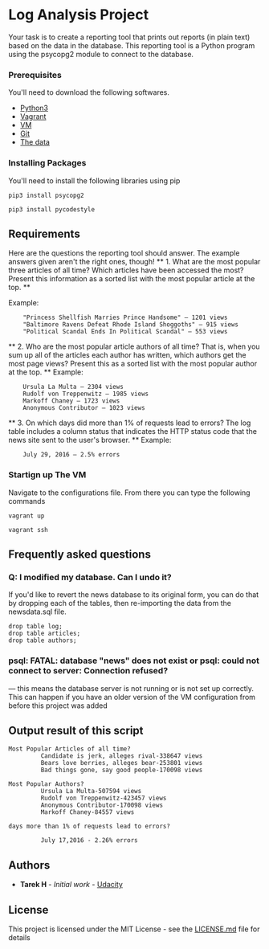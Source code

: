 # Log Analysis Project

Your task is to create a reporting tool that prints out reports (in plain text) based on the data in the database.
 This reporting tool is a Python program using the psycopg2 module to connect to the database.


### Prerequisites

You'll need to download the following softwares.


* [Python3](https://www.python.org/downloads/release/python-371/) 
* [Vagrant](https://www.vagrantup.com/)
* [VM](https://www.virtualbox.org/)
* [Git](https://git-scm.com/)
* [The data](https://d17h27t6h515a5.cloudfront.net/topher/2016/August/57b5f748_newsdata/newsdata.zip)


### Installing Packages 


You'll need to install the following libraries using pip

```
pip3 install psycopg2
```

```
pip3 install pycodestyle
```



## Requirements

Here are the questions the reporting tool should answer. The example answers given aren't the right ones, though!
 ** 1. What are the most popular three articles of all time? Which articles have been accessed the most? Present this information as a sorted list with the most popular article at the top. **

Example:
```
    "Princess Shellfish Marries Prince Handsome" — 1201 views
    "Baltimore Ravens Defeat Rhode Island Shoggoths" — 915 views
    "Political Scandal Ends In Political Scandal" — 553 views
```

** 2. Who are the most popular article authors of all time? That is, when you sum up all of the articles each author has written, which authors get the most page views? Present this as a sorted list with the most popular author at the top. **
Example:
```
    Ursula La Multa — 2304 views
    Rudolf von Treppenwitz — 1985 views
    Markoff Chaney — 1723 views
    Anonymous Contributor — 1023 views
```

** 3. On which days did more than 1% of requests lead to errors? The log table includes a column status that indicates the HTTP status code that the news site sent to the user's browser. **
Example:
```
    July 29, 2016 — 2.5% errors
```



### Startign up The VM

Navigate to the configurations file. From there you can type the following commands

```
vagrant up
```

```
vagrant ssh
```

## Frequently asked questions

### Q: I modified my database. Can I undo it?
If you'd like to revert the news database to its original form, you can do that by dropping each of the tables, then re-importing the data from the newsdata.sql file.

```
drop table log;
drop table articles;
drop table authors;
```
### psql: FATAL: database "news" does not exist or psql: could not connect to server: Connection refused?
— this means the database server is not running or is not set up correctly. This can happen if you have an older version of the VM configuration from before this project was added

## Output result of this script

```
Most Popular Articles of all time?
         Candidate is jerk, alleges rival-338647 views
         Bears love berries, alleges bear-253801 views
         Bad things gone, say good people-170098 views
```

```
Most Popular Authors?
         Ursula La Multa-507594 views
         Rudolf von Treppenwitz-423457 views
         Anonymous Contributor-170098 views
         Markoff Chaney-84557 views

```

```
days more than 1% of requests lead to errors?

         July 17,2016 - 2.26% errors

```



## Authors

* **Tarek H** - *Initial work* - [Udacity](https://github.com/SkySail07)

## License

This project is licensed under the MIT License - see the [LICENSE.md](LICENSE.md) file for details

